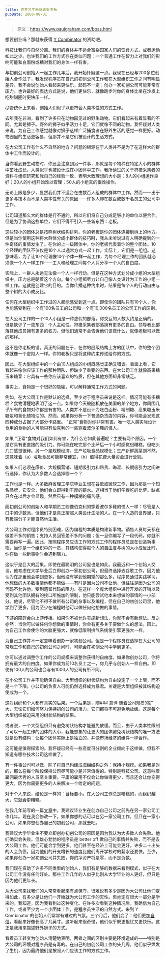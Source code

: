 ```yaml
---
title: 你并非生来就该有老板
pubDate: 2008-08-01
---
```


> 原文：https://www.paulgraham.com/boss.html 

            
想要创业吗？那就来获得 [Y Combinator](http://ycombinator.com/apply.html) 的资助吧。

科技让我们与自然分离。我们的身体并不适合富裕国家人们的饮食方式，或者运动如此之少。也许我们的工作方式存在类似问题：一个普通工作在智力上对我们的影响可能和白面粉或糖对我们的身体一样有害。

与初创公司创始人一起工作几年后，我开始怀疑这一点。我现在已经与200多位创始人合作过了，我发现程序员在自己的初创公司工作和在大型组织工作之间有明显差异。我不会说创始人看起来更快乐，起码不一定；创办一家初创公司可能非常有压力。也许最好的表达方式是说，他们更快乐，就像跑步时你的身体比坐在沙发上吃甜甜圈时更快乐一样。

尽管统计上来看，创始人们似乎以更符合人类本性的方式工作。

去年我在非洲，看到了许多只在动物园见过的野生动物。它们看起来有着显著的不同。尤其是狮子。野外的狮子似乎活力十足。它们就像不同的动物。我怀疑对人类来说，为自己工作感觉就像对狮子这样广泛捕食者在野外生活的感觉一样更好。动物园里的生活更容易，但那并不是它们被设计的生活方式。

在大公司工作有什么不自然的地方？问题的根源在于人类并不是为了在这样大的群体中工作而设计的。

当你看到野生动物时，你还会注意到另一件事，那就是每个物种在特定大小的群体中茁壮成长。人类似乎也被设计成在小团体中工作。我所读过的关于狩猎采集者的资料与组织研究和我自己的经验一致，表明大致理想的大小是：8人的小组运作良好；20人的小组开始难以管理；50人的小组真的很难操作。

无论上限是多少，显然我们并不适合在由数百人组成的群体中工作。然而——出于更多与技术而不是人类本性有关的原因——许多人却在数百或数千名员工的公司中工作。

公司知道那么大的群体是行不通的，所以它们将自己分成足够小的单位以便合作。但是为了协调这些单位，它们不得不引入一些新东西：老板。

这些较小的团体总是按照树状结构排列。你的老板是你的团体连接到树上的地方。但是当你使用这种将大群体分成小群体的技巧时，我从未听说过有人明确提到的一件奇怪的事情发生了。在你的上一级团体中，你的老板代表着你的整个团体。10个经理的团队不仅仅是10个人以通常方式一起工作。实际上，它们是一组组。这意味着，为了让10个经理像10个个体一样一起工作，为每个经理工作的团队就必须像一个人一样工作——工人和经理之间每个人只分享一个人的自由度。

实际上，一群人永远无法像一个人一样行动。但是在这种方式划分成小组的大型组织中，压力总是朝着这个方向。每个小组都尽力让自己像人类设计为工作的小组一样工作。这就是创建它的目的。当你传播这种约束时，结果是每个人的行动自由与整个树的大小成反比。

任何在大型组织中工作过的人都能感受到这一点。即使你的团队只有10个人，你也能感受到在一个有100名员工的公司和一个有10,000名员工的公司工作的区别。

在大公司工作的一个10人小组是一种虚假的部落。你交互的人数大约是正确的。但是缺少了一些东西：个人主动性。狩猎采集者部落拥有更多的自由。领导者比部落其他成员拥有更多的权力，但他们通常不会告诉他们该做什么，就像老板可以做的那样。

这不是你老板的错。真正的问题在于，在你的层级结构上方的团队中，你的整个团体就像一个虚拟人一样。你的老板只是将这种约束传递给你的方式。

因此，在大型组织中的一个由10人组成的小组既感觉正确又错误。表面上看，它看起来像你应该工作的那种团队，但缺少了重要的东西。在大公司工作就像高果糖玉米糖浆：它具有一些你应该喜欢的特质，但在其他方面却非常缺乏。

事实上，食物是一个很好的隐喻，可以解释通常工作方式的问题。

例如，在大公司工作是默认的选择，至少对于程序员来说是这样。情况可能有多糟糕？食物清楚地表明了这一点。如果你今天被随机放在美国的某个地方，你周围几乎所有的食物对你都是有害的。人类并不是设计为吃白面粉、精制糖、高果糖玉米糖浆和氢化植物油的。然而，如果你分析一下普通杂货店的内容，你可能会发现这四种成分占据了大部分卡路里。 "正常"食物对你非常有害。唯一吃人类实际设计食用的食物的人可能只有伯克利的一些穿着波尔多鞋的怪人。

如果 "正常"食物对我们如此有害，为什么它如此普遍呢？主要有两个原因。一个是它具有更直接的吸引力。你可能在吃完那个比萨后一个小时感觉很糟糕，但吃头几口感觉很棒。另一个是规模经济。生产垃圾食品规模化；生产新鲜蔬菜则不然。这意味着（a）垃圾食品可能非常便宜，（b）值得花费大量资金进行营销。

如果人们必须在廉价、大规模营销、短期吸引力和昂贵、晦涩、长期吸引力之间进行选择，你认为大多数人会选择哪一个？

工作也是一样。大多数麻省理工学院毕业生想在谷歌或微软工作，因为那是一个知名品牌，它安全，他们会立即得到丰厚的薪水。这相当于他们午餐吃的比萨。缺点只会在以后才会显现，然后只有一种模糊的痛苦感。

而初创公司的创始人和早期员工则像伯克利的穿着波尔多鞋的怪人一样：尽管是人口中的少数派，但他们才是真正按照人类设计生活的人。在一个人造的世界里，只有极端分子才能自然地生活。

大公司工作对程序员特别困难，因为编程的本质是构建新事物。销售人员每天都在做差不多的销售；支持人员回答差不多的问题；但一旦你编写了一段代码，你就不需要再写一遍。因此，按照程序员应该工作的方式工作的程序员总是在创造新事物。当你是一个组织中的一员，其结构使得每个人的自由度与树的大小成反比时，你在做一些新事物时会遇到阻力。

这似乎是巨大的后果。即使在最聪明的公司里也是如此。我最近和一个创始人交谈，他考虑在大学毕业后立即创办一家初创公司，但最终选择去谷歌工作，因为他认为在那里他会学到更多。但他没有学到他期望的那么多。程序员通过实践学习，他想做的大多数事情他都不能做——有时是因为公司不让他，但往往是因为公司的代码不允许他。受到遗留代码的阻力、在这样一个庞大组织中进行开发的开销以及受到其他团队拥有的接口所施加的限制，他只能尝试他本来想做的事情的一小部分。他说，尽管他不得不做所有公司的杂事以及编程，但在自己的初创公司里，他学到了更多，因为至少在编程时他可以做任何他想做的事情。

下游的障碍会向上游传播。如果你不被允许实施新想法，你就不会有新想法。反之亦然：当你可以做任何你想做的事情时，你会有更多关于要做什么的想法。因此，为自己工作会使你的大脑更强大，就像低限制排气系统使引擎更强大一样。

为自己工作并不一定意味着创办一家初创公司。但是一个程序员在选择在大公司的常规工作和自己的初创公司之间时，可能会在初创公司中学到更多。

你可以通过调整你工作的公司规模来调整你获得的自由度。如果你创办公司，你将拥有最大的自由度。如果你成为前10名员工之一，你几乎与创始人一样自由。即使有100人的公司也会与有1000人的公司有所不同。

在小公司工作并不能确保自由。大型组织的树状结构为自由设定了一个上限，而不是一个下限。小公司的负责人可能仍然选择成为暴君。关键是大型组织被其结构迫使成为一个。

这对组织和个人都有真实的后果。一个后果是，随### 意译
随着公司规模的扩大，无论它们如何努力保持初创公司的活力，它们都将不可避免地放缓。这是每个大型组织被迫采用的树状结构的结果。

或者说，一个大型组织只有避免树状结构才能避免放缓。而且，由于人类本性限制了可以一起工作的团体的大小，我能想象的让更大的团体避免树状结构的唯一方法就是没有结构：让每个团体实际上是独立的，并像市场经济的组件一样合作。

这可能是值得探索的。我怀疑已经有一些高度可分割的企业倾向于这样做。但我不知道有哪些技术公司这样做了。

有一件事公司可以做，除了将自己构建成海绵结构之外：保持小规模。如果我是对的，那么在每个阶段保持公司尽可能小是非常值得的。特别是科技公司。这意味着雇佣最优秀的人员至关重要。平庸的雇用不仅会让你做得更少，而且还会让你变得更大，因为你需要更多的人来解决一个给定的问题。

对于个人来说，结论是一样的：目标要小。在大公司工作总是糟糕的，而组织越大，它就会更糟糕。

在我几年前写的一篇[文章](start.html)中，我建议毕业生在创办自己公司之前先在另一家公司工作几年。现在我会修改一下。如果你想的话可以在另一家公司工作，但只在一家小公司，如果你想创办自己的初创公司，那就去吧。

我建议大学毕业生不要立即创办初创公司的原因是因为我认为大多数人会失败。他们确实会失败。但雄心勃勃的程序员是 better off 做自己的事情并失败，而不是去大公司工作。他们可能会学到更多。他们甚至在经济上可能会更好。许多二十出头的人会负债，因为他们的开支增长的速度比他们离开学校时的薪水还要快。至少，如果你创办一家初创公司并失败，你的净资产将是零，而不是负数。

我们现在资助了许多不同类型的创始人，我们有足够的数据来看到模式，似乎在大公司工作没有任何好处。那些工作几年的人似乎比刚从大学毕业的人更好，但只是因为他们更年长。

从大公司来找我们的人常常看起来有点保守。很难说有多少是因为大公司让他们变得如此，有多少是让他们一开始就为大公司工作的天性。但肯定有很大一部分是学来的。我知道，因为我看到过这种变化。在许多次看到这种情况后，我确信为自己工作，或者至少为一个小团体工作，是程序员生活的自然方式。来到 Y Combinator 的创始人们常常有难过的气氛。三个月后，他们变了：他们更加[自信](http://paulmckellar.com/photos/03l)，看起来好像长高了几英寸。这听起来很奇怪，他们似乎既更担忧又更快乐。这正是我用来描述野外狮子的方式。

看着员工转变为创始人清楚地表明，两者之间的区别主要是环境造成的——特别是大公司的环境对程序员是有毒的。在自己的初创公司工作的头几周，他们似乎焕发了生机，因为最终他们是按照人们应该工作的方式工作。
